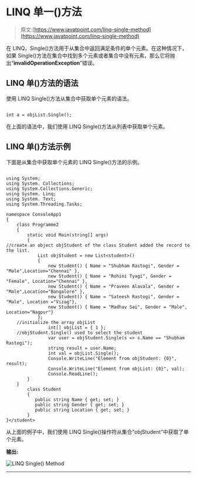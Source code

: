 # LINQ 单一()方法

> 原文:[https://www.javatpoint.com/linq-single-method](https://www.javatpoint.com/linq-single-method)

在 LINQ，Single()方法用于从集合中返回满足条件的单个元素。在这种情况下，如果 Single()方法在集合中找到多个元素或者集合中没有元素，那么它将抛出“**invalidOperationException**”错误。

## LINQ 单()方法的语法

使用 LINQ Single()方法从集合中获取单个元素的语法。

```

int a = objList.Single();

```

在上面的语法中，我们使用 LINQ Single()方法从列表中获取单个元素。

## LINQ 单()方法示例

下面是从集合中获取单个元素的 LINQ Single()方法的示例。

```

using System;
using System. Collections;
using System.Collections.Generic;
using System. Linq;
using System. Text;
using System.Threading.Tasks;

namespace ConsoleApp1
{
    class Programme2
    {
        static void Main(string[] args)
        {
//create an object objStudent of the class Student added the record to the list.
            List objStudent = new List<student>()
            {
                new Student() { Name = "Shubham Rastogi", Gender = "Male",Location="Chennai" },
                new Student() { Name = "Rohini Tyagi", Gender = "Female", Location="Chennai" },
                new Student() { Name = "Praveen Alavala", Gender = "Male",Location="Bangalore" },
                new Student() { Name = "Sateesh Rastogi", Gender = "Male", Location ="Vizag"},
                new Student() { Name = "Madhav Sai", Gender = "Male", Location="Nagpur"}
            };
    //initialize the array objList
                int[] objList = { 1 };
    //objStudent.Single() used to select the student
                var user = objStudent.Single(s => s.Name == "Shubham Rastogi");
                string result = user.Name;
                int val = objList.Single();
                Console.WriteLine("Element from objStudent: {0}", result);
                Console.WriteLine("Element from objList: {0}", val);
                Console.ReadLine();
        }
    }
        class Student
        {
           public string Name { get; set; }
           public string Gender { get; set; }
           public string Location { get; set; }
        }
}</student> 
```

从上面的例子中，我们使用 LINQ Single()操作符从集合“objStudent”中获取了单个元素。

**输出:**

![LINQ Single() Method](../Images/ea3a2b26423d77e917a2bca0afd42beb.png)

* * *